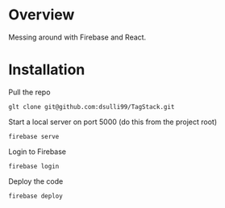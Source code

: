 # Overview

Messing around with Firebase and React.

# Installation 

Pull the repo

    glt clone git@github.com:dsulli99/TagStack.git

Start a local server on port 5000 (do this from the project root)

    firebase serve
    
Login to Firebase

    firebase login

Deploy the code

    firebase deploy

